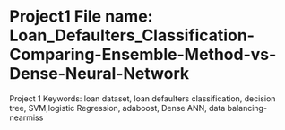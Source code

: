 
 # Project1 File name: Loan_Defaulters_Classification-Comparing-Ensemble-Method-vs-Dense-Neural-Network
 
Project 1 Keywords: loan dataset, loan defaulters classification, decision tree, SVM,logistic Regression, adaboost, Dense ANN, data balancing- nearmiss

